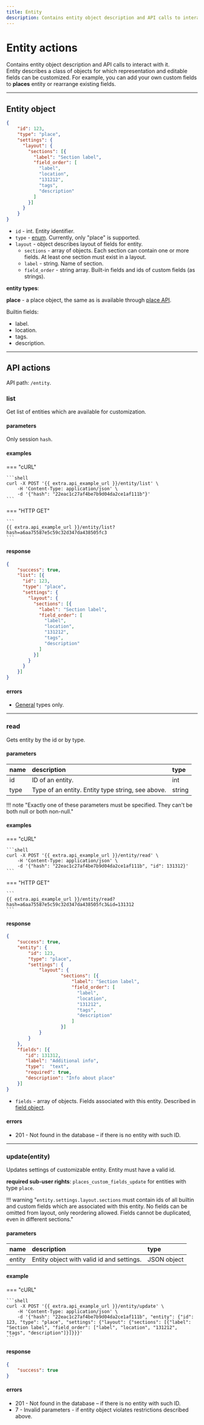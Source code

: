 ```yaml
---
title: Entity
description: Contains entity object description and API calls to interact with it. Entity describes a class of objects for which representation and editable fields can be customized.
---
```


# Entity actions

Contains entity object description and API calls to interact with it. <br>
Entity describes a class of objects for which representation and editable fields can be customized.
For example, you can add your own custom fields to **places** entity or rearrange existing fields.

***

## Entity object

```json
{
    "id": 123,
    "type": "place",
    "settings": {
      "layout": {
        "sections": [{
          "label": "Section label",
          "field_order": [
            "label",
            "location",
            "131212",
            "tags",
            "description"
          ]
        }]
      }
    }
}
```

* `id` - int. Entity identifier.
* `type` - [enum](../../../getting-started.md#data-types). Currently, only "place" is supported.
* `layout` - object describes layout of fields for entity.
   * `sections` - array of objects. Each section can contain one or more fields. At least one section must exist in a layout.
   * `label` - string. Name of section.
   * `field_order` - string array. Built-in fields and ids of custom fields (as strings).

**entity types**:

**place** - a place object, the same as is available through [place API](../../field_service/place/index.md).

Builtin fields:

* label.
* location.
* tags.
* description.

***

## API actions

API path: `/entity`.

### list

Get list of entities which are available for customization.

#### parameters

Only session `hash`.

#### examples

=== "cURL"

    ```shell
    curl -X POST '{{ extra.api_example_url }}/entity/list' \
        -H 'Content-Type: application/json' \ 
        -d '{"hash": "22eac1c27af4be7b9d04da2ce1af111b"}'
    ```

=== "HTTP GET"

    ```
    {{ extra.api_example_url }}/entity/list?hash=a6aa75587e5c59c32d347da438505fc3
    ```

#### response

```json
{
    "success": true,
    "list": [{
      "id": 123,
      "type": "place",
      "settings": {
        "layout": {
          "sections": [{
            "label": "Section label",
            "field_order": [
              "label",
              "location",
              "131212",
              "tags",
              "description"
            ]
          }]
        }
      }
    }]
}
```

#### errors

* [General](../../../getting-started.md#error-codes) types only.

***

### read

Gets entity by the id or by type.

#### parameters

| name | description | type |
| :----- | :-----  | :----- |
| id | ID of an entity. | int |
| type | Type of an entity. Entity type string, see above. | string |

!!! note "Exactly one of these parameters must be specified. They can't be both null or both non-null."

#### examples

=== "cURL"

    ```shell
    curl -X POST '{{ extra.api_example_url }}/entity/read' \
        -H 'Content-Type: application/json' \ 
        -d '{"hash": "22eac1c27af4be7b9d04da2ce1af111b", "id": 131312}'
    ```

=== "HTTP GET"

    ```
    {{ extra.api_example_url }}/entity/read?hash=a6aa75587e5c59c32d347da438505fc3&id=131312
    ```

#### response

```json
{
    "success": true,
    "entity": {
        "id": 123,
        "type": "place",
        "settings": {
            "layout": {
                    "sections": [{
                        "label": "Section label",
                        "field_order": [
                          "label",
                          "location",
                          "131212",
                          "tags",
                          "description"
                        ]
                    }]
            }
        }
    }, 
    "fields": [{
       "id": 131312,
       "label": "Additional info", 
       "type":  "text",
       "required": true,
       "description": "Info about place"
    }]
}
```

* `fields` - array of objects. Fields associated with this entity. Described in [field object](./fields.md#field-object).

#### errors

* 201 - Not found in the database – if there is no entity with such ID.

***

### update(entity)

Updates settings of customizable entity. Entity must have a valid id.

**required sub-user rights**: `places_custom_fields_update` for entities with type `place`.

!!! warning "`entity.settings.layout.sections` must contain ids of all builtin and custom fields which are associated with this entity. No fields can be omitted from layout, only reordering allowed. Fields cannot be duplicated, even in different sections."

#### parameters

| name | description | type |
| :----- | :-----  | :----- |
| entity | Entity object with valid id and settings. | JSON object |

#### example

=== "cURL"

    ```shell
    curl -X POST '{{ extra.api_example_url }}/entity/update' \
        -H 'Content-Type: application/json' \ 
        -d '{"hash": "22eac1c27af4be7b9d04da2ce1af111b", "entity": {"id": 123, "type": "place", "settings": {"layout": {"sections": [{"label": "Section label", "field_order": ["label", "location", "131212", "tags", "description"]}]}}}'
    ```

#### response

```json
{
    "success": true
}
```

#### errors

* 201 - Not found in the database – if there is no entity with such ID.
* 7 - Invalid parameters - if entity object violates restrictions described above.